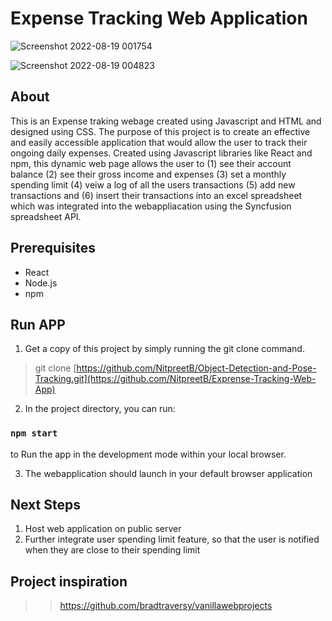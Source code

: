 # Expense Tracking Web Application

![Screenshot 2022-08-19 001754](https://user-images.githubusercontent.com/65519637/188968622-aeab23af-89f3-4fd0-9dd9-20386f195b9a.jpg)

![Screenshot 2022-08-19 004823](https://user-images.githubusercontent.com/65519637/188968476-555e6ab8-fcde-4e64-b7ad-01adb70f159e.jpg)


## About 

This is an Expense traking webage created using Javascript and HTML and designed using CSS. The purpose of this project is to create an effective and easily accessible 
application that would allow the user to track their ongoing daily expenses. Created using Javascript libraries like React and npm, this dynamic web page allows the user to (1) see their account balance (2) see their gross income and expenses (3) set a monthly spending limit (4) veiw a log of all the users transactions (5) add new transactions and (6) insert their transactions into an excel spreadsheet which was integrated into the webappliacation using the Syncfusion spreadsheet API.

## Prerequisites
- React 
- Node.js 
- npm



## Run APP 


 1. Get a copy of this project by simply running the git clone command.

> git clone [https://github.com/NitpreetB/Object-Detection-and-Pose-Tracking.git](https://github.com/NitpreetB/Exprense-Tracking-Web-App)

2. In the project directory, you can run:

### `npm start`

to Run the app in the development mode within your local browser.

3. The webapplication should launch in your default browser application


## Next Steps

1. Host web application on public server 
2. Further integrate user spending limit feature, so that the user is notified when they are close to their spending limit


## Project inspiration
>> https://github.com/bradtraversy/vanillawebprojects
